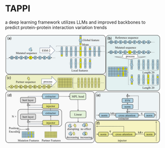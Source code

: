 # TAPPI
 a deep learning framework utilizes LLMs and improved backbones to predict protein-protein interaction variation trends 
 <div align="center">
    <img src="docs/base_back.png", width="800">
</div>
